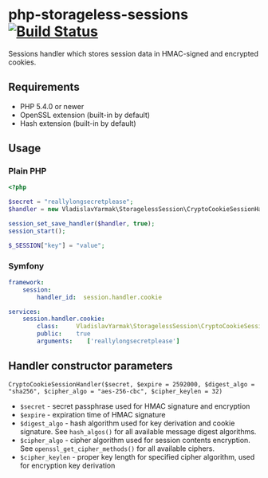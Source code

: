 # php-storageless-sessions [![Build Status](https://travis-ci.org/Snawoot/php-storageless-sessions.svg?branch=master)](https://travis-ci.org/Snawoot/php-storageless-sessions)
Sessions handler which stores session data in HMAC-signed and encrypted cookies.

## Requirements
* PHP 5.4.0 or newer
* OpenSSL extension (built-in by default)
* Hash extension (built-in by default)

## Usage
### Plain PHP
```php
<?php

$secret = "reallylongsecretplease";
$handler = new VladislavYarmak\StoragelessSession\CryptoCookieSessionHandler($secret);

session_set_save_handler($handler, true);
session_start();

$_SESSION["key"] = "value";
```
### Symfony
```yaml
framework:
    session:
        handler_id:  session.handler.cookie

services:
    session.handler.cookie:
        class:     VladislavYarmak\StoragelessSession\CryptoCookieSessionHandler
        public:    true
        arguments:    ['reallylongsecretplease']
```
## Handler constructor parameters
```
CryptoCookieSessionHandler($secret, $expire = 2592000, $digest_algo = "sha256", $cipher_algo = "aes-256-cbc", $cipher_keylen = 32)
```
* `$secret` - secret passphrase used for HMAC signature and encryption
* `$expire` - expiration time of HMAC signature
* `$digest_algo` - hash algorithm used for key derivation and cookie signature. See `hash_algos()` for all available message digest algorithms.
* `$cipher_algo` - cipher algorithm used for session contents encryption. See `openssl_get_cipher_methods()` for all available ciphers.
* `$cipher_keylen` - proper key length for specified cipher algorithm, used for encryption key derivation
